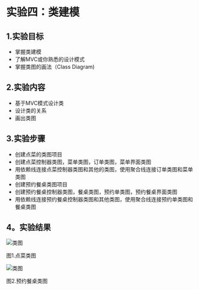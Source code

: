 # 实验四：类建模

## 1.实验目标

- 掌握类建模
- 了解MVC或你熟悉的设计模式
- 掌握类图的画法（Class Diagram)

## 2.实验内容

- 基于MVC模式设计类
- 设计类的关系
- 画出类图

## 3.实验步骤

- 创建点菜的类图项目
- 创建点菜控制器类图，菜单类图，订单类图，菜单界面类图
- 用依赖线连接点菜控制器类图和其他的类图，使用聚合线连接订单类图和菜单类图
- 创建预约餐桌类图项目
- 创建预约餐桌控制器类图，餐桌类图，预约单类图，预约餐桌界面类图
- 用依赖线连接预约餐桌控制器类图和其他类图，使用聚合线连接预约单类图和餐桌类图

## 4。实验结果
 ![类图](./lab4-5_Class1.jpg)  
  
  图1.点菜类图

 ![类图](./lab4-5_Class2.jpg)  
 
  图2.预约餐桌类图
